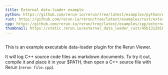 ```yaml
---
title: External data-loader example
python: https://github.com/rerun-io/rerun/tree/latest/examples/python/external_data_loader/main.py?speculative-link
rust: https://github.com/rerun-io/rerun/tree/latest/examples/rust/external_data_loader/src/main.rs?speculative-link
cpp: https://github.com/rerun-io/rerun/tree/latest/examples/cpp/external_data_loader/main.cpp?speculative-link
thumbnail: https://static.rerun.io/external_data_loader_rust/45b1312910063086708d2db52dc3eb619e741d8c/480w.png
---
```


<picture>
  <img src="https://static.rerun.io/external_data_loader_rust/45b1312910063086708d2db52dc3eb619e741d8c/full.png" alt="">
  <source media="(max-width: 480px)" srcset="https://static.rerun.io/external_data_loader_rust/45b1312910063086708d2db52dc3eb619e741d8c/480w.png">
  <source media="(max-width: 768px)" srcset="https://static.rerun.io/external_data_loader_rust/45b1312910063086708d2db52dc3eb619e741d8c/768w.png">
  <source media="(max-width: 1024px)" srcset="https://static.rerun.io/external_data_loader_rust/45b1312910063086708d2db52dc3eb619e741d8c/1024w.png">
  <source media="(max-width: 1200px)" srcset="https://static.rerun.io/external_data_loader_rust/45b1312910063086708d2db52dc3eb619e741d8c/1200w.png">
</picture>

This is an example executable data-loader plugin for the Rerun Viewer.

It will log C++ source code files as markdown documents.
To try it out, compile it and place it in your $PATH, then open a C++ source file with Rerun (`rerun file.cpp`).
